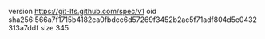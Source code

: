version https://git-lfs.github.com/spec/v1
oid sha256:566a7f1715b4182ca0fbdcc6d57269f3452b2ac5f71adf804d5e0432313a7ddf
size 345
